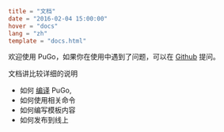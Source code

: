 ```toml
title = "文档"
date = "2016-02-04 15:00:00"
hover = "docs"
lang = "zh"
template = "docs.html"
```

欢迎使用 PuGo，如果你在使用中遇到了问题，可以在 [Github](http://github.com/go-xiaohei/pugo) 提问。

文档讲比较详细的说明

- 如何 [编译](/en/docs/dl-compile) PuGo,
- 如何使用相关命令
- 如何编写模板内容
- 如何发布到线上

